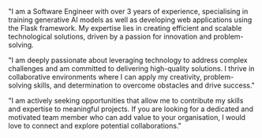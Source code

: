 "I am a Software Engineer with over 3 years of experience, specialising in training generative AI models as well as developing web applications using the Flask framework. My expertise lies in creating efficient and scalable technological solutions, driven by a passion for innovation and problem-solving.

"I am deeply passionate about leveraging technology to address complex challenges and am committed to delivering high-quality solutions. I thrive in collaborative environments where I can apply my creativity, problem-solving skills, and determination to overcome obstacles and drive success."

"I am actively seeking opportunities that allow me to contribute my skills and expertise to meaningful projects. If you are looking for a dedicated and motivated team member who can add value to your organisation, I would love to connect and explore potential collaborations."
